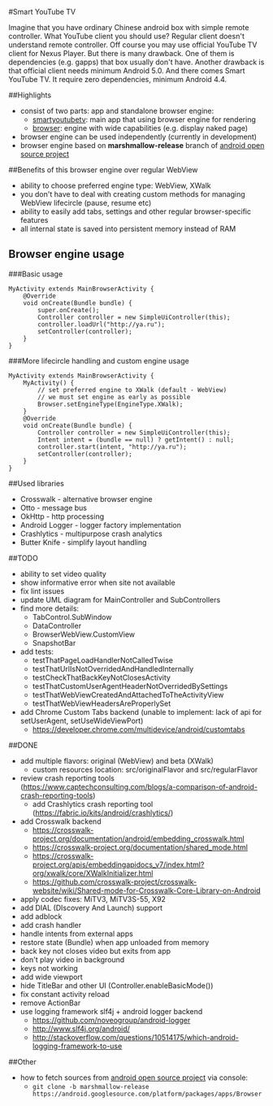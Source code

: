 #Smart YouTube TV

Imagine that you have ordinary Chinese android box with simple remote controller.
What YouTube client you should use? Regular client doesn't understand remote controller.
Off course you may use official YouTube TV client for Nexus Player. But there is many drawback. 
One of them is dependencies (e.g. gapps) that box usually don't have.
Another drawback is that official client needs minimum Android 5.0. 
And there comes Smart YouTube TV. It require zero dependencies, minimum Android 4.4.

##Highlights
- consist of two parts: app and standalone browser engine:
	- [smartyoutubetv]: main app that using browser engine for rendering
	- [browser]: engine with wide capabilities (e.g. display naked page) 
- browser engine can be used independently (currently in development)
- browser engine based on **marshmallow-release** branch of [android open source project][browser-origin]

##Benefits of this browser engine over regular WebView
- ability to choose preferred engine type: WebView, XWalk
- you don't have to deal with creating custom methods for managing WebView lifecircle (pause, resume etc)
- ability to easily add tabs, settings and other regular browser-specific features
- all internal state is saved into persistent memory instead of RAM

## Browser engine usage
###Basic usage
```
MyActivity extends MainBrowserActivity {
	@Override
	void onCreate(Bundle bundle) {
		super.onCreate();
		Controller controller = new SimpleUiController(this);
		controller.loadUrl("http://ya.ru");
		setController(controller);
	}
}
```
###More lifecircle handling and custom engine usage
```
MyActivity extends MainBrowserActivity {
	MyActivity() {
		// set preferred engine to XWalk (default - WebView)
		// we must set engine as early as possible
        Browser.setEngineType(EngineType.XWalk);
	}
	@Override
	void onCreate(Bundle bundle) {
		Controller controller = new SimpleUiController(this);
		Intent intent = (bundle == null) ? getIntent() : null;
		controller.start(intent, "http://ya.ru");
		setController(controller);
	}
}
```

##Used libraries
- Crosswalk - alternative browser engine
- Otto - message bus
- OkHttp - http processing
- Android Logger - logger factory implementation
- Crashlytics - multipurpose crash analytics
- Butter Knife - simplify layout handling

##TODO
- ability to set video quality
- show informative error when site not available
- fix lint issues
- update UML diagram for MainController and SubControllers
- find more details: 
	- TabControl.SubWindow
	- DataController
	- BrowserWebView.CustomView
	- SnapshotBar
- add tests:
	- testThatPageLoadHandlerNotCalledTwise
	- testThatUrlIsNotOverridedAndHandledInternally
	- testCheckThatBackKeyNotClosesActivity
	- testThatCustomUserAgentHeaderNotOverridedBySettings
	- testThatWebViewCreatedAndAttachedToTheActivityView
	- testThatWebViewHeadersAreProperlySet
- add Chrome Custom Tabs backend (unable to implement: lack of api for setUserAgent, setUseWideViewPort)
	- https://developer.chrome.com/multidevice/android/customtabs

##DONE
- add multiple flavors: original (WebView) and beta (XWalk)
	- custom resources location: src/originalFlavor and src/regularFlavor
- review crash reporting tools (https://www.captechconsulting.com/blogs/a-comparison-of-android-crash-reporting-tools)
	- add Crashlytics crash reporting tool (https://fabric.io/kits/android/crashlytics/)
- add Crosswalk backend
	- https://crosswalk-project.org/documentation/android/embedding_crosswalk.html
	- https://crosswalk-project.org/documentation/shared_mode.html
	- https://crosswalk-project.org/apis/embeddingapidocs_v7/index.html?org/xwalk/core/XWalkInitializer.html
	- https://github.com/crosswalk-project/crosswalk-website/wiki/Shared-mode-for-Crosswalk-Core-Library-on-Android
- apply codec fixes: MiTV3, MiTV3S-55, X92
- add DIAL (DIscovery And Launch) support
- add adblock
- add crash handler
- handle intents from external apps
- restore state (Bundle) when app unloaded from memory
- back key not closes video but exits from app
- don't play video in background
- keys not working
- add wide viewport
- hide TitleBar and other UI (Controller.enableBasicMode())
- fix constant activity reload
- remove ActionBar
- use logging framework slf4j + android logger backend
	- https://github.com/noveogroup/android-logger
	- http://www.slf4j.org/android/
	- http://stackoverflow.com/questions/10514175/which-android-logging-framework-to-use

##Other
- how to fetch sources from [android open source project][browser-origin] via console:
	- `git clone -b marshmallow-release https://android.googlesource.com/platform/packages/apps/Browser`

[browser-origin]: https://android.googlesource.com/platform/packages/apps/Browser
[smartyoutubetv]: https://github.com/yuliskov/SmartYouTubeTV/tree/master/smartyoutubetv
[browser]: https://github.com/yuliskov/SmartYouTubeTV/tree/master/browser
